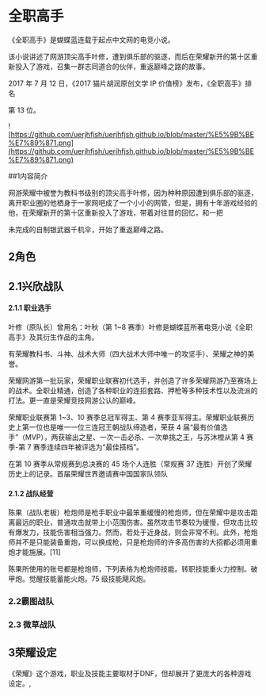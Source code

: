 # 全职高手


《全职高手》是蝴蝶蓝连载于起点中文网的电竞小说。

该小说讲述了网游顶尖高手叶修，遭到俱乐部的驱逐，而后在荣耀新开的第十区重新投入了游戏，召集一群志同道合的伙伴，重返巅峰之路的故事。

2017 年 7 月 12 日，《2017 猫片胡润原创文学 IP 价值榜》发布，《全职高手》排名

第 13 位。

 ![https://github.com/uerjhfjsh/uerjhfjsh.github.io/blob/master/%E5%9B%BE%E7%89%871.png](https://github.com/uerjhfjsh/uerjhfjsh.github.io/blob/master/%E5%9B%BE%E7%89%871.png)

##1内容简介

网游荣耀中被誉为教科书级别的顶尖高手叶修，因为种种原因遭到俱乐部的驱逐，离开职业圈的他栖身于一家网吧成了一个小小的网管，但是，拥有十年游戏经验的他，在荣耀新开的第十区重新投入了游戏，带着对往昔的回忆，和一把

未完成的自制银武器千机伞，开始了重返巅峰之路。

## 2角色

## 2.1兴欣战队 

#### 2.1.1 职业选手

叶修（原队长）曾用名：叶秋（第 1~8 赛季）叶修是蝴蝶蓝所著电竞小说《全职高手》及其衍生作品的主角。

有荣耀教科书、斗神、战术大师（四大战术大师中唯一的攻坚手）、荣耀之神的美誉。

荣耀网游第一批玩家，荣耀职业联赛初代选手，并创造了许多荣耀网游乃至赛场上的战术。全职业精通，创造了各种职业的连招套路、押枪等多种技术性以及流派的打法。更一直是荣耀竞技网游公认的巅峰。

荣耀职业联赛第 1~3、10 赛季总冠军得主、第 4 赛季亚军得主。荣耀职业联赛历史上第一位也是唯一一位三连冠王朝战队缔造者，荣获 4 届“最有价值选手”（MVP），两获输出之星、一次一击必杀、一次单挑之王，与苏沐橙从第 4 赛季-第 7 赛季连续四年被评选为“最佳搭档”。

在第 10 赛季从常规赛到总决赛的 45 场个人连胜（常规赛 37 连胜）开创了荣耀历史上的记录。首届荣耀世界邀请赛中国国家队领队

#### 2.1.2 战队经营

陈果（战队老板）枪炮师是枪手职业中最笨重缓慢的枪炮师，但在荣耀中是攻击距离最远的职业，普通攻击就带上小范围伤害。虽然攻击节奏较为缓慢，但攻击比较有爆发力，技能伤害相当强力。然而，若处于近身战，则会非常不利。此外，枪炮师并不是只能装备重炮，可以换成枪，只是枪炮师的许多高伤害的大招都必须用重炮才能施展。[11]

陈果所使用的账号都是枪炮师，下列表格为枪炮师技能。转职技能重火力控制。破甲炮。觉醒技能蓄能火炮。75 级技能飓风炮。

### 2.2霸图战队

### 2.3 微草战队

## 3荣耀设定

《荣耀》这个游戏，职业及技能主要取材于DNF，但却展开了更庞大的各种游戏设定。,
